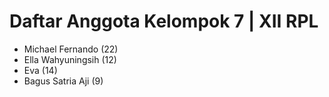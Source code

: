 # Daftar Anggota Kelompok 7 | XII RPL

- Michael Fernando (22)
- Ella Wahyuningsih (12)
- Eva (14)
- Bagus Satria Aji (9)
